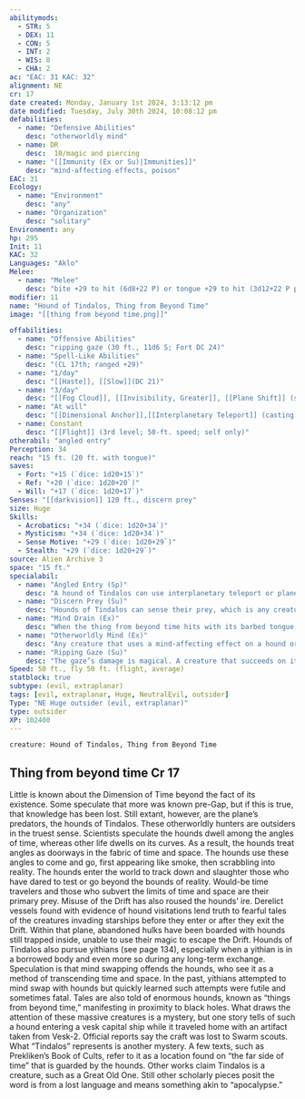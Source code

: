 ```yaml
---
abilitymods:
  - STR: 5
  - DEX: 11
  - CON: 5
  - INT: 2
  - WIS: 8
  - CHA: 2 
ac: "EAC: 31 KAC: 32" 
alignment: NE
cr: 17
date created: Monday, January 1st 2024, 3:13:12 pm
date modified: Tuesday, July 30th 2024, 10:08:12 pm
defabilities:
  - name: "Defensive Abilities"
    desc: "otherworldly mind"
  - name: DR
    desc:  10/magic and piercing
  - name: "[[Immunity (Ex or Su)|Immunities]]"
    desc: "mind-affecting effects, poison"
EAC: 31
Ecology:
  - name: "Environment"
    desc: "any"
  - name: "Organization"
    desc: "solitary"
Environment: any
hp: 295
Init: 11
KAC: 32
Languages: "Aklo"
Melee:
  - name: "Melee"
    desc: "bite +29 to hit (6d8+22 P) or tongue +29 to hit (3d12+22 P plus mind drain) claws +29 to hit (6d8+22 S)"
modifier: 11
name: "Hound of Tindalos, Thing from Beyond Time"
image: "[[thing from beyond time.png]]"

offabilities:
  - name: "Offensive Abilities"
    desc: "ripping gaze (30 ft., 11d6 S; Fort DC 24)"
  - name: "Spell-Like Abilities"
    desc: "(CL 17th; ranged +29)"
  - name: "1/day"
    desc: "[[Haste]], [[Slow]](DC 21)"
  - name: "3/day"
    desc: "[[Fog Cloud]], [[Invisibility, Greater]], [[Plane Shift]] (self only)"
  - name: "At will"
    desc: "[[Dimensional Anchor]],[[Interplanetary Teleport]] (casting time swift action; self only)"
  - name: Constant
    desc: "[[Flight]] (3rd level; 50-ft. speed; self only)"
otherabil: "angled entry"
Perception: 34
reach: "15 ft. (20 ft. with tongue)"
saves:
  - Fort: "+15 (`dice: 1d20+15`)"
  - Ref: "+20 (`dice: 1d20+20`)"
  - Will: "+17 (`dice: 1d20+17`)" 
Senses: "[[darkvision]] 120 ft., discern prey"
size: Huge
Skills:
  - Acrobatics: "+34 (`dice: 1d20+34`)"
  - Mysticism: "+34 (`dice: 1d20+34`)"
  - Sense Motive: "+29 (`dice: 1d20+29`)"
  - Stealth: "+29 (`dice: 1d20+29`)" 
source: Alien Archive 3 
space: "15 ft."
specialabil:
  - name: "Angled Entry (Sp)"
    desc: "A hound of Tindalos can use interplanetary teleport or plane shift only when adjacent to a fixed angle in the physical environment. Temporary angles are insufficient, as are angles that also include curves."
  - name: "Discern Prey (Su)"
    desc: "Hounds of Tindalos can sense their prey, which is any creature that violates the laws of time and space, including trying to use magic to enter the Drift. A hound senses such creatures as if it had [[blindsense]] with a range of 120 feet, and the hound always knows the direction toward its prey. This directional sense works at any distance and across planar boundaries. If the prey is protected from divination, the hound must attempt a check, rolling 1d20 + the hound’s CR against a DC that equals 11 + the caster level or CR of the creator of the antidivination effect. On a success, the hound ignores the effect. If the check fails, the hound can’t try again and can’t sense the prey while the effect lasts."
  - name: "Mind Drain (Ex)"
    desc: "When the thing from beyond time hits with its barbed tongue, its target must succeed at a DC 24 fortitude saving throw or gain 1 permanent negative level."
  - name: "Otherworldly Mind (Ex)"
    desc: "Any creature that uses a mind-affecting effect on a hound or communicates with it telepathically must attempt a DC 24 Will saving throw. A creature that fails takes 10d10 damage and becomes confused for 2d4 rounds. This is a mind-affecting effect."
  - name: "Ripping Gaze (Su)"
    desc: "The gaze’s damage is magical. A creature that succeeds on its save is immune to that hound’s gaze for 24 hours."
Speed: 50 ft., fly 50 ft. (flight, average) 
statblock: true
subtype: (evil, extraplanar)
tags: [evil, extraplanar, Huge, NeutralEvil, outsider]
Type: "NE Huge outsider (evil, extraplanar)"
type: outsider
XP: 102400 
---
```


```statblock
creature: Hound of Tindalos, Thing from Beyond Time
```

## Thing from beyond time Cr 17

Little is known about the Dimension of Time beyond the fact of its existence. Some speculate that more was known pre-Gap, but if this is true, that knowledge has been lost. Still extant, however, are the plane’s predators, the hounds of Tindalos.
These otherworldly hunters are outsiders in the truest sense. Scientists speculate the hounds dwell among the angles of time, whereas other life dwells on its curves. As a result, the hounds treat angles as doorways in the fabric of time and space. The hounds use these angles to come and go, first appearing like smoke, then scrabbling into reality.
The hounds enter the world to track down and slaughter those who have dared to test or go beyond the bounds of reality. Would-be time travelers and those who subvert the limits of time and space are their primary prey. Misuse of the Drift has also roused the hounds’ ire. Derelict vessels found with evidence of hound visitations lend truth to fearful tales of the creatures invading starships before they enter or after they exit the Drift. Within that plane, abandoned hulks have been boarded with hounds still trapped inside, unable to use their magic to escape the Drift.
Hounds of Tindalos also pursue yithians (see page 134), especially when a yithian is in a borrowed body and even more so during any long-term exchange. Speculation is that mind swapping offends the hounds, who see it as a method of transcending time and space. In the past, yithians attempted to mind swap with hounds but quickly learned such attempts were futile and sometimes fatal.
Tales are also told of enormous hounds, known as “things from beyond time,” manifesting in proximity to black holes. What draws the attention of these massive creatures is a mystery, but one story tells of such a hound entering a vesk capital ship while it traveled home with an artifact taken from Vesk-2. Official reports say the craft was lost to Swarm scouts.
What “Tindalos” represents is another mystery. A few texts, such as Prekliken’s Book of Cults, refer to it as a location found on “the far side of time” that is guarded by the hounds. Other works claim Tindalos is a creature, such as a Great Old One. Still other scholarly pieces posit the word is from a lost language and means something akin to “apocalypse.”
